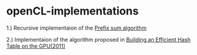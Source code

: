 # openCL-implementations

1.) Recursive implementaion of the [Prefix sum algorithm](https://en.wikipedia.org/wiki/Prefix_sum)

2.) Implementaion of the algorithm proposed in [Building an Efficient Hash
Table on the GPU(2011)](https://github.com/Johannes0Horn/openCL-implementations/blob/main/Hashtable/Building%20an%20Efficient%20Hashtable.pdf)
